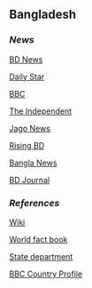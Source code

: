 ## Bangladesh ##

### _News_ ###
[BD News](https://bdnews24.com/)

[Daily Star](https://www.thedailystar.net/)

[BBC](https://www.bbc.com/news/topics/c77jz3md7grt/bangladesh)

[The Independent](https://www.independent.co.uk/topic/Bangladesh)

[Jago News](https://www.jagonews24.com/en)

[Rising BD](https://www.risingbd.com/english/)

[Bangla News](https://www.banglanews24.com/english/)

[BD Journal](https://www.bd-journal.com/english)

[]()

[]()

[]()

[]()

### _References_ ###
[Wiki](https://en.wikipedia.org/wiki/Bangladesh)

[World fact book](https://www.cia.gov/library/publications/the-world-factbook/geos/bg.html)

[State department](https://www.state.gov/countries-areas/bangladesh/)

[BBC Country Profile](https://www.bbc.com/news/world-south-asia-12650940)
